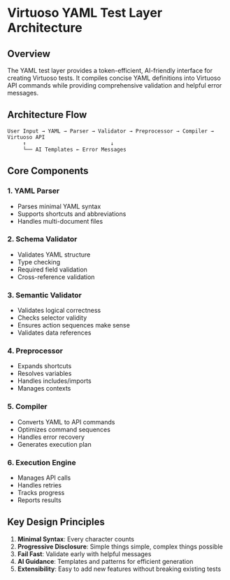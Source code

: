 # Virtuoso YAML Test Layer Architecture

## Overview

The YAML test layer provides a token-efficient, AI-friendly interface for creating Virtuoso tests. It compiles concise YAML definitions into Virtuoso API commands while providing comprehensive validation and helpful error messages.

## Architecture Flow

```
User Input → YAML → Parser → Validator → Preprocessor → Compiler → Virtuoso API
     ↑                           ↓
     └── AI Templates ← Error Messages
```

## Core Components

### 1. YAML Parser

- Parses minimal YAML syntax
- Supports shortcuts and abbreviations
- Handles multi-document files

### 2. Schema Validator

- Validates YAML structure
- Type checking
- Required field validation
- Cross-reference validation

### 3. Semantic Validator

- Validates logical correctness
- Checks selector validity
- Ensures action sequences make sense
- Validates data references

### 4. Preprocessor

- Expands shortcuts
- Resolves variables
- Handles includes/imports
- Manages contexts

### 5. Compiler

- Converts YAML to API commands
- Optimizes command sequences
- Handles error recovery
- Generates execution plan

### 6. Execution Engine

- Manages API calls
- Handles retries
- Tracks progress
- Reports results

## Key Design Principles

1. **Minimal Syntax**: Every character counts
2. **Progressive Disclosure**: Simple things simple, complex things possible
3. **Fail Fast**: Validate early with helpful messages
4. **AI Guidance**: Templates and patterns for efficient generation
5. **Extensibility**: Easy to add new features without breaking existing tests
